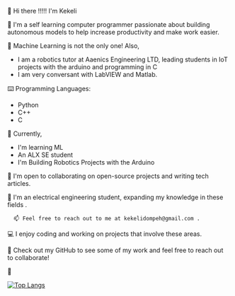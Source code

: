 

👋 Hi there !!!!! I'm Kekeli

👨 I'm a self learning computer programmer passionate about building autonomous models to help increase productivity and make work easier.

🧠 Machine Learning is not the only one! Also,
- I am a robotics tutor at Aaenics Engineering LTD, leading students in IoT projects with the arduino and programming in C
- I am very conversant with LabVIEW and Matlab.

⌨️ Programming Languages:
- Python 
- C++
- C

🌱 Currently, 
- I'm learning ML 
- An ALX SE student
- I'm Building Robotics Projects with the Arduino

🤝 I'm open to collaborating on open-source projects and writing tech articles.

👷 I'm an electrical engineering student, expanding my knowledge in these fields .

      📫 Feel free to reach out to me at kekelidompeh@gmail.com .

💻 I enjoy coding and working on projects that involve these areas.

👀 Check out my GitHub to see some of my work and feel free to reach out to collaborate!

🥂 

[![Top Langs](https://github-readme-stats.vercel.app/api/top-langs/?username=kekeli-the-light&hide=jupyter%20notebook)](https://github.com/kekeli-the-light)
